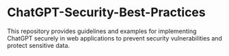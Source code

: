 # ChatGPT-Security-Best-Practices
This repository provides guidelines and examples for implementing ChatGPT securely in web applications to prevent security vulnerabilities and protect sensitive data.

